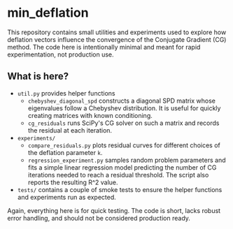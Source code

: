 # min_deflation

This repository contains small utilities and experiments used to explore how
deflation vectors influence the convergence of the Conjugate Gradient (CG)
method. The code here is intentionally minimal and meant for rapid
experimentation, not production use.

## What is here?

* `util.py` provides helper functions
  * `chebyshev_diagonal_spd` constructs a diagonal SPD matrix whose
eigenvalues follow a Chebyshev distribution. It is useful for quickly
creating matrices with known conditioning.
  * `cg_residuals` runs SciPy's CG solver on such a matrix and records the
residual at each iteration.
* `experiments/`
  * `compare_residuals.py` plots residual curves for different choices of the
deflation parameter `k`.
  * `regression_experiment.py` samples random problem parameters and fits a
simple linear regression model predicting the number of CG iterations needed
to reach a residual threshold. The script also reports the resulting R^2
value.
* `tests/` contains a couple of smoke tests to ensure the helper functions and
experiments run as expected.

Again, everything here is for quick testing. The code is short, lacks robust
error handling, and should not be considered production ready.
